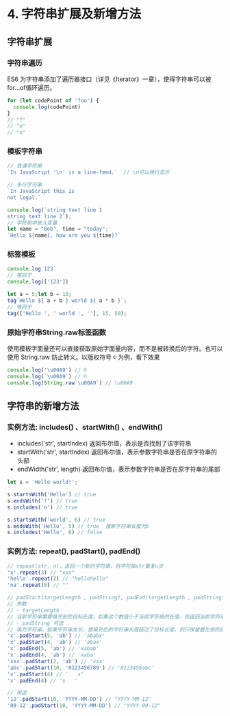 # 4. 字符串扩展及新增方法



## 字符串扩展
### 字符串遍历
ES6 为字符串添加了遍历器接口（详见《Iterator》一章），使得字符串可以被for...of循环遍历。
```js
for (let codePoint of 'foo') {
  console.log(codePoint)
}
// "f"
// "o"
// "o"
```

### 模板字符串
```js
// 普通字符串
`In JavaScript '\n' is a line-feed.`  // \n可以换行显示

// 多行字符串
`In JavaScript this is
not legal.`

console.log(`string text line 1
string text line 2`);
// 字符串中嵌入变量
let name = "Bob", time = "today";
`Hello ${name}, how are you ${time}?`
```

### 标签模板
```js
console.log`123`
// 等同于
console.log(['123'])

let a = 5;let b = 10;
tag`Hello ${ a + b } world ${ a * b }`;
// 等同于
tag(['Hello ', ' world ', ''], 15, 50);
```

### 原始字符串String.raw标签函数
使用模板字面量还可以直接获取原始字面量内容，而不是被转换后的字符。也可以使用 String.raw 防止转义。以版权符号 `©️` 为例，看下效果

```js
console.log('\u00A9') // ©
console.log(`\u00A9`) // ©
console.log(String.raw`\u00A9`) // \u00A9
```

## 字符串的新增方法
### 实例方法: includes() 、startWith() 、endWith()
- includes('str', startIndex) 返回布尔值，表示是否找到了该字符串
- startWith('str', startIndex) 返回布尔值，表示参数字符串是否在原字符串的头部
- endWidth('str', length) 返回布尔值，表示参数字符串是否在原字符串的尾部
```js
let s = 'Hello world!';

s.startsWith('Hello') // true
s.endsWith('!') // true
s.includes('o') // true

s.startsWith('world', 6) // true
s.endsWith('Hello', 5) // true  搜索字符串长度为5
s.includes('Hello', 6) // false
```


### 实例方法: repeat(), padStart(), padEnd()
```js
// repeat(str, n)，返回一个新的字符串，将字符串str重复n次
'x'.repeat(3) // "xxx"
'hello'.repeat(2) // "hellohello"
'na'.repeat(0) // ""

// padStart(targetLength , padString), padEnd(targetLength , padString)  
// 参数
// - targetLength
// 当前字符串需要填充到的目标长度。如果这个数值小于当前字符串的长度，则返回当前字符串本身。
// - padString 可选
// 填充字符串。如果字符串太长，使填充后的字符串长度超过了目标长度，则只保留最左侧的部分，其他部分会被截断。
'x'.padStart(5, 'ab') // 'ababx'
'x'.padStart(4, 'ab') // 'abax'
'x'.padEnd(5, 'ab') // 'xabab'
'x'.padEnd(4, 'ab') // 'xaba'
'xxx'.padStart(2, 'ab') // 'xxx'
'abc'.padStart(10, '0123456789') // '0123456abc'
'x'.padStart(4) // '   x'
'x'.padEnd(4) // 'x   '

// 用途 
'12'.padStart(10, 'YYYY-MM-DD') // "YYYY-MM-12"
'09-12'.padStart(10, 'YYYY-MM-DD') // "YYYY-09-12"
```
